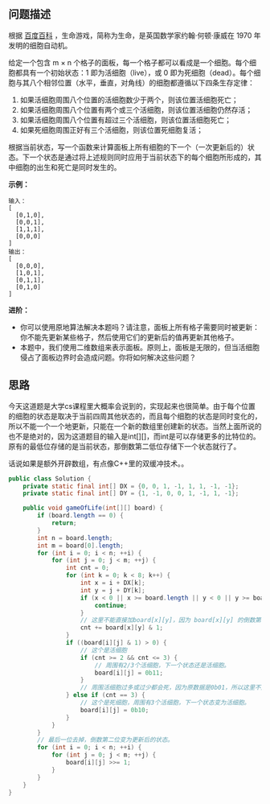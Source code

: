 ## 问题描述

根据 [百度百科](https://baike.baidu.com/item/生命游戏/2926434?fr=aladdin) ，生命游戏，简称为生命，是英国数学家约翰·何顿·康威在 1970 年发明的细胞自动机。

给定一个包含 m × n 个格子的面板，每一个格子都可以看成是一个细胞。每个细胞都具有一个初始状态：1 即为活细胞（live），或 0 即为死细胞（dead）。每个细胞与其八个相邻位置（水平，垂直，对角线）的细胞都遵循以下四条生存定律：

1. 如果活细胞周围八个位置的活细胞数少于两个，则该位置活细胞死亡；
2. 如果活细胞周围八个位置有两个或三个活细胞，则该位置活细胞仍然存活；
3. 如果活细胞周围八个位置有超过三个活细胞，则该位置活细胞死亡；
4. 如果死细胞周围正好有三个活细胞，则该位置死细胞复活；

根据当前状态，写一个函数来计算面板上所有细胞的下一个（一次更新后的）状态。下一个状态是通过将上述规则同时应用于当前状态下的每个细胞所形成的，其中细胞的出生和死亡是同时发生的。

**示例：**

```
输入： 
[
  [0,1,0],
  [0,0,1],
  [1,1,1],
  [0,0,0]
]
输出：
[
  [0,0,0],
  [1,0,1],
  [0,1,1],
  [0,1,0]
]
```

**进阶：**

- 你可以使用原地算法解决本题吗？请注意，面板上所有格子需要同时被更新：你不能先更新某些格子，然后使用它们的更新后的值再更新其他格子。
- 本题中，我们使用二维数组来表示面板。原则上，面板是无限的，但当活细胞侵占了面板边界时会造成问题。你将如何解决这些问题？

## 思路

今天这道题是大学cs课程里大概率会说到的，实现起来也很简单。由于每个位置的细胞的状态是取决于当前四周其他状态的，而且每个细胞的状态是同时变化的，所以不能一个一个地更新，只能在一个新的数组里创建新的状态。当然上面所说的也不是绝对的，因为这道题目的输入是int[][]，而int是可以存储更多的比特位的。原有的最低位存储的是当前状态，那倒数第二低位存储下一个状态就行了。

话说如果是额外开辟数组，有点像C++里的双缓冲技术。。

```java
public class Solution {
    private static final int[] DX = {0, 0, 1, -1, 1, 1, -1, -1};
    private static final int[] DY = {1, -1, 0, 0, 1, -1, 1, -1};

    public void gameOfLife(int[][] board) {
        if (board.length == 0) {
            return;
        }
        int n = board.length;
        int m = board[0].length;
        for (int i = 0; i < n; ++i) {
            for (int j = 0; j < m; ++j) {
                int cnt = 0;
                for (int k = 0; k < 8; k++) {
                    int x = i + DX[k];
                    int y = j + DY[k];
                    if (x < 0 || x >= board.length || y < 0 || y >= board[0].length) {
                        continue;
                    }
                    // 这里不能直接加board[x][y]，因为 board[x][y] 的倒数第二位是可能有值的。
                    cnt += board[x][y] & 1;
                }
                if ((board[i][j] & 1) > 0) {
                    // 这个是活细胞
                    if (cnt >= 2 && cnt <= 3) {
                        // 周围有2/3个活细胞，下一个状态还是活细胞。
                        board[i][j] = 0b11;
                    }
                    // 周围活细胞过多或过少都会死，因为原数据是0b01，所以这里不用额外赋值。
                } else if (cnt == 3) {
                    // 这个是死细胞，周围有3个活细胞，下一个状态变为活细胞。
                    board[i][j] = 0b10;
                }
            }
        }
        // 最后一位去掉，倒数第二位变为更新后的状态。
        for (int i = 0; i < n; ++i) {
            for (int j = 0; j < m; ++j) {
                board[i][j] >>= 1;
            }
        }
    }
}
```

